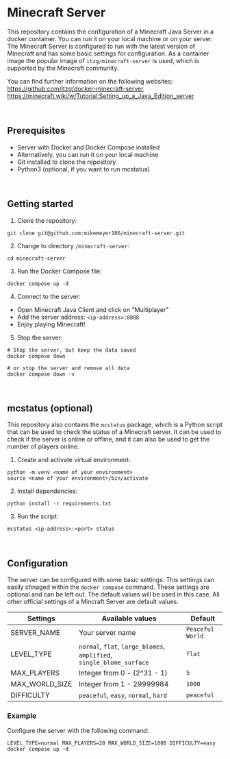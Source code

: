 # Minecraft Server

This repository contains the configuration of a Minecraft Java Server in a docker container. You can run it on your local machine or on your server. The Minecraft Server is configured to run with the latest version of Minecraft and has some basic settings for configuration. As a container image the popular image of `itzg/minecraft-server` is used, which is supported by the Minecraft community.

You can find further information on the following websites:<br>
https://github.com/itzg/docker-minecraft-server<br>
https://minecraft.wiki/w/Tutorial:Setting_up_a_Java_Edition_server

<br>

## Prerequisites

-   Server with Docker and Docker Compose installed
-   Alternatively, you can run it on your local machine
-   Git installed to clone the repository
-   Python3 (optional, if you want to run mcstatus)

<br>

## Getting started

1. Clone the repository:

```shell
git clone git@github.com:mikemeyer186/minecraft-server.git
```

2. Change to directory `/minecraft-server`:

```shell
cd minecraft-server
```

3. Run the Docker Compose file:

```shell
docker compose up -d
```

4. Connect to the server:

-   Open Minecraft Java Client and click on "Multiplayer"
-   Add the server address: `<ip-address>:8888`
-   Enjoy playing Minecraft!

5. Stop the server:

```shell
# Stop the server, but keep the data saved
docker compose down

# or stop the server and remove all data
docker compose down -v
```

<br>

## mcstatus (optional)

This repository also contains the `mcstatus` package, which is a Python script that can be used to check the status of a Minecraft server. It can be used to check if the server is online or offline, and it can also be used to get the number of players online.

1. Create and activate virtual environment:

```shell
python -m venv <name of your environment>
source <name of your environment>/bin/activate
```

2. Install dependencies:

```shell
python install -r requirements.txt
```

3. Run the script:

```shell
mcstatus <ip-address>:<port> status
```

<br>

## Configuration

The server can be configured with some basic settings. This settings can easily chnaged within the `docker compose` command. These settings are optional and can be left out. The default values will be used in this case. All other official settings of a Mincraft Server are default values.

| Settings       | Available values                                                      | Default          |
| -------------- | --------------------------------------------------------------------- | ---------------- |
| SERVER_NAME    | Your server name                                                      | `Peaceful World` |
| LEVEL_TYPE     | `normal`, `flat`, `large_blomes`, `amplified`, `single_blome_surface` | `flat`           |
| MAX_PLAYERS    | Integer from 0 - (2^31 - 1)                                           | `5`              |
| MAX_WORLD_SIZE | Integer from 1 - 29999984                                             | `1000`           |
| DIFFICULTY     | `peaceful`, `easy`, `normal`, `hard`                                  | `peaceful`       |

### Example

Configure the server with the following command:

```shell
LEVEL_TYPE=normal MAX_PLAYERS=20 MAX_WORLD_SIZE=1000 DIFFICULTY=easy docker compose up -d
```
